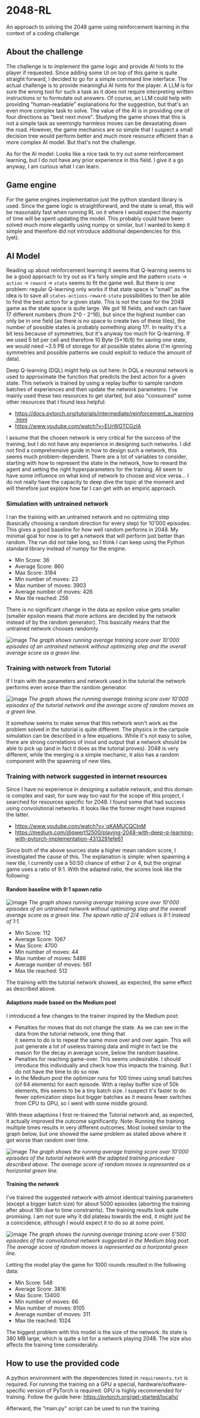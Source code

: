 # 2048-RL
An approach to solving the 2048 game using reinforcement learning in the context of a coding challenge

About the challenge
---

The challenge is to implement the game logic and provide AI hints to the player if requested. Since adding some UI
on top of this game is quite straight forward, I decided to go for a simple command line interface. The actual challenge
is to provide meaningful AI hints for the player. A LLM is for sure the wrong tool for such a task as it does not 
require interpreting written instructions or to formulate out answers. Of course, an LLM could help with providing 
"human-readable" explanations for the suggestion, but that's an even more complex task to solve. The value of the AI is 
in providing one of four directions as "best next move". Studying the game shows that this is not a simple task as 
seemingly harmless moves can be devastating down the road. However, the game mechanics are so simple that I suspect a 
small decision tree would perform better and much more resource efficient than a more complex AI model. But that's not 
the challenge.

As for the AI model: Looks like a nice task to try out some reinforcement learning, but I do not have any prior 
experience in this field. I give it a go anyway, I am curious what I can learn.


Game engine
---

For the game engines implementation just the python standard library is used. Since the game logic is straightforward, 
and the state is small, this will be reasonably fast when running RL on it where I would expect the majority of time 
will be spent updating the model. This probably could have been solved much more elegantly using numpy or similar, but 
I wanted to keep it simple and therefore did not introduce additional dependencies for this (yet).


AI Model
---

Reading up about reinforcement learning it seems that Q-learning seems to be a good approach to try out as it's fairly
simple and the pattern `state` -> `action` -> `reward` -> `state` seems to fit the game well. But there is one problem:
regular Q-learning only works if that state space is "small" as the idea is to save all `states-actions-reward-state`
possibilities to then be able to find the best action for a given state. This is not the case for the 2048 game as the
state space is quite large. We got 16 fields, and each can have 17 different numbers (from 2^0 - 2^16), but since the 
highest number can only be in one field (as there is no space to create two of these tiles), the number of possible 
states is probably something along 17!. In reality it's a bit less because of symmetries, but it's anyway too much for
Q-learning. If we used 5 bit per cell and therefore 10 Byte (5*16/8) for saving one state, we would need ~3.5 PB of 
storage for all possible states alone (I'm ignoring symmetries and possible patterns we could exploit to reduce the 
amount of data).

Deep Q-learning (DQL) might help us out here: In DQL a neuronal network is used to approximate the function that 
predicts the best action for a given state. This network is trained by using a replay buffer to sample random batches
of experiences and then update the network parameters. I've mainly used these two resources to get started, but also 
"consumed" some other resources that I found less helpful:

- https://docs.pytorch.org/tutorials/intermediate/reinforcement_q_learning.html
- https://www.youtube.com/watch?v=EUrWGTCGzlA

I assume that the chosen network is very critical for the success of the training, but I do not have any experience in
designing such networks. I did not find a comprehensive guide in how to design such a network, this seems much 
problem-dependent. There are a lot of variables to consider, starting with how to represent the state in the network,
how to reward the agent and setting the right hyperparameters for the training. All seem to have some influence on
what kind of network to choose and vice versa... I do not really have the capacity to deep dive the topic at the moment
and will therefore just explore how far I can get with an empiric approach.

### Simulation with untrained network

I ran the training with an untrained network and no optimizing step (basically choosing a random direction for every
step) for 10'000 episodes. This gives a good baseline for how well random performs in 2048. My minimal goal for now is
to get a network that will perform just better than random. The run did not take long, so I think I can keep using the 
Python standard library instead of numpy for the engine.

- Min Score: 36
- Average Score: 860
- Max Score: 3184
- Min number of moves: 23
- Max number of moves: 3903
- Average number of moves: 426
- Max tile reached: 256

There is no significant change in the data as epsilon value gets smaller (smaller epsilon means that more actions are 
decided by the network instead of by the random generator). This basically means that the untrained network chooses 
randomly.

![image](graphs/training_with_no_network_optimization.png)
*The graph shows running average training score over 10'000 episodes of an untrained network without optimizing step
and the overall average score as a green line.*


### Training with network from Tutorial

If I train with the parameters and network used in the tutorial the network performs even worse than the random 
generator.

![image](graphs/training_with_tutorial_network.png)
*The graph shows the running average training score over 10'000 episodes of the tutorial network and the average score 
of random moves as a green line.*

It somehow seems to make sense that this network won't work as the problem solved in the tutorial is quite different.
The physics in the cartpole simulation can be described in a few equations. While it's not easy to solve, there are 
strong correlations of inout and output that a network should be able to pick up (and in fact it does as the tutorial
proves). 2048 is very different, while the merging is a simple mechanic, it also has a random component with the 
spawning of new tiles.


### Training with network suggested in internet resources

Since I have no experience in designing a suitable network, and this domain is complex and vast, for sure way too vast 
for the scope of this project, I searched for resources specific for 2048. I found some that had success using convolutional 
networks. It looks like the former might have inspired the latter.

- https://www.youtube.com/watch?v=`qKAMUCQCInM
- https://medium.com/@qwert12500/playing-2048-with-deep-q-learning-with-pytorch-implementation-4313291efe61

Since both of the above sources state a higher mean random score, I investigated the cause of this. The explanation is 
simple: when spawning a new tile, I currently use a 50:50 chance of either 2 or 4, but the original game uses a ratio 
of 9:1. With the adapted ratio, the scores look like the following:

#### Random baseline with 9:1 spawn ratio

![image](graphs/training_with_no_network_optimization_but_9_to_1_spawn_ratio.png)
*The graph shows running average training score over 10'000 episodes of an untrained network without optimizing step
and the overall average score as a green line. The spawn ratio of 2/4 values is 9:1 instead of 1:1.*

- Min Score: 112
- Average Score: 1067
- Max Score: 4700
- Min number of moves: 44
- Max number of moves: 5486
- Average number of moves: 561
- Max tile reached: 512

The training with the tutorial network showed, as expected, the same effect as described above.

#### Adaptions made based on the Medium post

I introduced a few changes to the trainer inspired by the Medium post:

- Penalties for moves that do not change the state. As we can see in the data from the tutorial network, one thing that  
  it seems to do is to repeat the same move over and over again. This will just generate a lot of useless training data
  and might in fact be the reason for the decay in average score, below the random baseline.
- Penalties for reaching game-over. This seems undesirable. I should introduce this individually and check how this 
  impacts the training. But I do not have the time to do so now.
- In the Medium post the optimizer runs for 100 times using small batches (of 64 elements) for each episode. With a 
  replay buffer size of 50k elements, this seems to be a tiny batch size. I suspect it's faster to do fewer optimization
  steps but bigger batches as it means fewer switches from CPU to GPU, so I went with some middle ground.

With these adaptions I first re-trained the Tutorial network and, as expected, it actually improved the outcome 
significantly. Note: Running the training multiple times results in very different outcomes. Most looked similar to the
graph below, but one showed the same problem as stated above where it got worse than random over time.

![image](graphs/training_with_tutorial_network_but_adapted_training_procedure.png)
*The graph shows the running average training score over 10'000 episodes of the tutorial network with the adapted 
training procedure described above. The average score of random moves is represented as a horizontal green line.*


#### Training the network

I've trained the suggested network with almost identical training parameters (except a bigger batch size) for about 5000
episodes (aborting the training after about 16h due to time constraints). The training results look quite promising.
I am not sure why it did plateau towards the end, it might just be a coincidence, although I would expect it to do so at
some point.

![image](graphs/training_with_convolutional_network.png)
*The graph shows the running average training score over 5'500 episodes of the convolutional network suggested in the
Medium blog post. The average score of random moves is represented as a horizontal green line.*

Letting the model play the game for 1000 rounds resulted in the following data:

- Min Score: 548
- Average Score: 3816
- Max Score: 13400
- Min number of moves: 66
- Max number of moves: 9105
- Average number of moves: 311
- Max tile reached: 1024

The biggest problem with this model is the size of the network. Its state is 380 MB large, which is quite a lot for a
network playing 2048. The size also affects the training time considerably.


How to use the provided code
---

A python environment with the dependencies listed in `requirements.txt` is required. For running the training on a GPU
a special, hardware/software-specific version of PyTorch is required. GPU is highly recommended for training. Follow 
the guide here:
https://pytorch.org/get-started/locally/

Afterward, the "main.py" script can be used to run the training.
